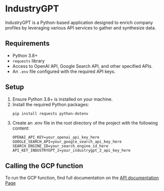 # IndustryGPT

IndustryGPT is a Python-based application designed to enrich company profiles by leveraging various API services to gather and synthesize data.

## Requirements

- Python 3.8+
- `requests` library
- Access to OpenAI API, Google Search API, and other specified APIs.
- An `.env` file configured with the required API keys.

## Setup

1. Ensure Python 3.8+ is installed on your machine.
2. Install the required Python packages:
   ```bash
   pip install requests python-dotenv
   ````
3. Create an .env file in the root directory of the project with the following content:
    ```
    OPENAI_API_KEY=your_openai_api_key_here
    GOOGLE_SEARCH_API=your_google_search_api_key_here
    SEARCH_ENGINE_ID=your_search_engine_id_here
    API_KEY_INDUSTRYGPT_2=your_industrygpt_2_api_key_here
    ````

## Calling the GCP function

To run the GCP function, find full documentation on the [API documentation Page](https://www.notion.so/apolo-smma/API-Documentation-for-industryGPT-9fc3948a038e48af93c9d51bb4a9da95?pvs=4)